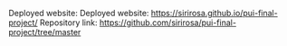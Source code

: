 Deployed website: Deployed website: https://sirirosa.github.io/pui-final-project/ Repository link: https://github.com/sirirosa/pui-final-project/tree/master
